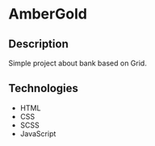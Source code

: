 # AmberGold

## Description
Simple project about bank based on Grid.

## Technologies
- HTML
- CSS
- SCSS
- JavaScript 


